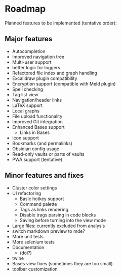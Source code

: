 # Roadmap

Planned features to be implemented (tentative order):

## Major features
- Autocompletion
- Improved navigation tree  
- Multi-user support
- better logic for loggers
- Refactored file index and graph handling
- Excalidraw plugin compatibility
- Encryption support (compatible with Meld plugin)
- Spell checking 
- Tag list view  
- Navigation/header links
- LaTeX support  
- Local graphs
- File upload functionality
- Improved Git integration  
- Enhanced Bases support  
  - Links in Bases
- Icon support  
- Bookmarks (and permalinks)
- Obsidian config usage   
- Read-only vaults or parts of vaults  
- PWA support (tentative)  

## Minor features and fixes
- Cluster color settings  
- UI refactoring  
  - Basic hotkey support  
  - Command palette  
  - Tags as links rendering
  - Disable trags parsing in code blocks
  - Saving before turning into the view mode
- Large files: currently excluded from analysis
- switch markdown preview to mde?
- More unit tests
- More selenium tests
- Documentation
   - (doi?) 
- twine
- Bases view fixes (sometimes they are too small)
- toolbar customization
